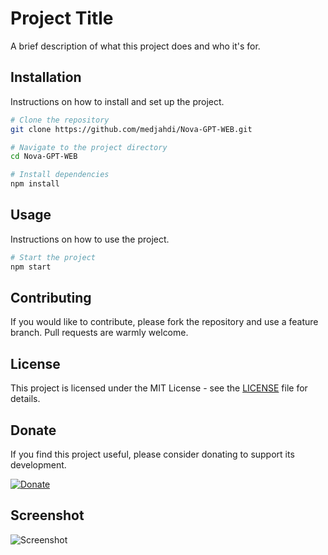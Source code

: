 # Project Title

A brief description of what this project does and who it's for.

## Installation

Instructions on how to install and set up the project.

```bash
# Clone the repository
git clone https://github.com/medjahdi/Nova-GPT-WEB.git

# Navigate to the project directory
cd Nova-GPT-WEB

# Install dependencies
npm install
```

## Usage

Instructions on how to use the project.

```bash
# Start the project
npm start
```

## Contributing

If you would like to contribute, please fork the repository and use a feature branch. Pull requests are warmly welcome.

## License

This project is licensed under the MIT License - see the [LICENSE](LICENSE) file for details.

## Donate

If you find this project useful, please consider donating to support its development.

[![Donate](https://www.paypalobjects.com/en_US/i/btn/btn_donateCC_LG.gif)](https://www.paypal.com/ncp/payment/W5SHTZX6LZH86)

## Screenshot

![Screenshot](path/to/screenshot.png)